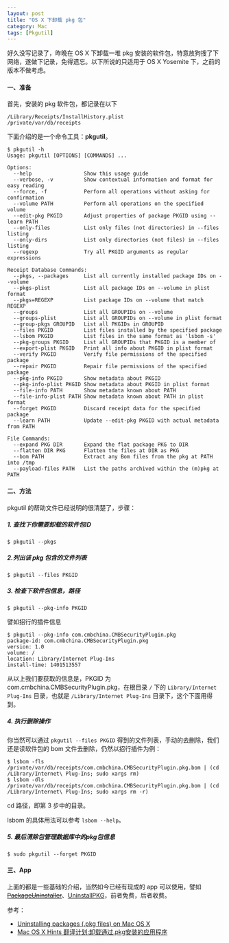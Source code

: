 ```yaml
---
layout: post
title: "OS X 下卸载 pkg 包"
category: Mac
tags: [Pkgutil]
---
```


好久没写记录了，昨晚在 OS X 下卸载一堆 pkg 安装的软件包，特意放狗搜了下网络，遂做下记录，免得遗忘。以下所说的只适用于 OS X Yosemite 下，之前的版本不做考虑。

#### 一、准备

首先，安装的 pkg 软件包，都记录在以下

    /Library/Receipts/InstallHistory.plist
    /private/var/db/receipts

<!-- more -->

下面介绍的是一个命令工具：**pkgutil**。

```
$ pkgutil -h
Usage: pkgutil [OPTIONS] [COMMANDS] ...

Options:
  --help                 Show this usage guide
  --verbose, -v          Show contextual information and format for easy reading
  --force, -f            Perform all operations without asking for confirmation
  --volume PATH          Perform all operations on the specified volume
  --edit-pkg PKGID       Adjust properties of package PKGID using --learn PATH
  --only-files           List only files (not directories) in --files listing
  --only-dirs            List only directories (not files) in --files listing
  --regexp               Try all PKGID arguments as regular expressions

Receipt Database Commands:
  --pkgs, --packages     List all currently installed package IDs on --volume
  --pkgs-plist           List all package IDs on --volume in plist format
  --pkgs=REGEXP          List package IDs on --volume that match REGEXP
  --groups               List all GROUPIDs on --volume
  --groups-plist         List all GROUPIDs on --volume in plist format
  --group-pkgs GROUPID   List all PKGIDs in GROUPID
  --files PKGID          List files installed by the specified package
  --lsbom PKGID          List files in the same format as 'lsbom -s'
  --pkg-groups PKGID     List all GROUPIDs that PKGID is a member of
  --export-plist PKGID   Print all info about PKGID in plist format
  --verify PKGID         Verify file permissions of the specified package
  --repair PKGID         Repair file permissions of the specified package
  --pkg-info PKGID       Show metadata about PKGID
  --pkg-info-plist PKGID Show metadata about PKGID in plist format
  --file-info PATH       Show metadata known about PATH
  --file-info-plist PATH Show metadata known about PATH in plist format
  --forget PKGID         Discard receipt data for the specified package
  --learn PATH           Update --edit-pkg PKGID with actual metadata from PATH

File Commands:
  --expand PKG DIR       Expand the flat package PKG to DIR
  --flatten DIR PKG      Flatten the files at DIR as PKG
  --bom PATH             Extract any Bom files from the pkg at PATH into /tmp
  --payload-files PATH   List the paths archived within the (m)pkg at PATH
```

#### 二、方法

pkgutil 的帮助文件已经说明的很清楚了，步骤：

##### 1. 查找下你需要卸载的软件包ID

    $ pkgutil --pkgs

##### 2.列出该 pkg 包含的文件列表

    $ pkgutil --files PKGID

##### 3. 检查下软件包信息，路径

    $ pkgutil --pkg-info PKGID

譬如招行的插件信息

```
$ pkgutil --pkg-info com.cmbchina.CMBSecurityPlugin.pkg
package-id: com.cmbchina.CMBSecurityPlugin.pkg
version: 1.0
volume: /
location: Library/Internet Plug-Ins
install-time: 1401513557
```

从以上我们要获取的信息是，PKGID 为 com.cmbchina.CMBSecurityPlugin.pkg，在根目录 `/` 下的 `Library/Internet Plug-Ins` 目录，也就是 `/Library/Internet Plug-Ins` 目录下，这个下面用得到。

##### 4. 执行删除操作

你当然可以通过 `pkgutil --files PKGID` 得到的文件列表，手动的去删除，我们还是读软件包的 bom 文件去删除，仍然以招行插件为例：

```
$ lsbom -fls  /private/var/db/receipts/com.cmbchina.CMBSecurityPlugin.pkg.bom | (cd /Library/Internet\ Plug-Ins; sudo xargs rm)
$ lsbom -dls  /private/var/db/receipts/com.cmbchina.CMBSecurityPlugin.pkg.bom | (cd /Library/Internet\ Plug-Ins; sudo xargs rm -r)
```

cd 路径，即第 3 步中的目录。

lsbom 的具体用法可以参考 `lsbom --help`。

##### 5. 最后清除包管理数据库中的pkg包信息

    $ sudo pkgutil --forget PKGID

#### 三、App

上面的都是一些基础的介绍，当然如今已经有现成的 app 可以使用，譬如 <del>[PackageUninstaller](https://github.com/hewigovens/PackageUninstaller)</del>、[UninstallPKG](http://www.corecode.at/uninstallpkg/)，前者免费，后者收费。

参考：

- [Uninstalling packages (.pkg files) on Mac OS X](https://wincent.com/wiki/Uninstalling_packages_\(.pkg_files\)_on_Mac_OS_X)
- [Mac OS X Hints 翻译计划:卸载通过.pkg安装的应用程序](http://www.macfans.com.cn/forum.php?mod=viewthread&tid=216065)
